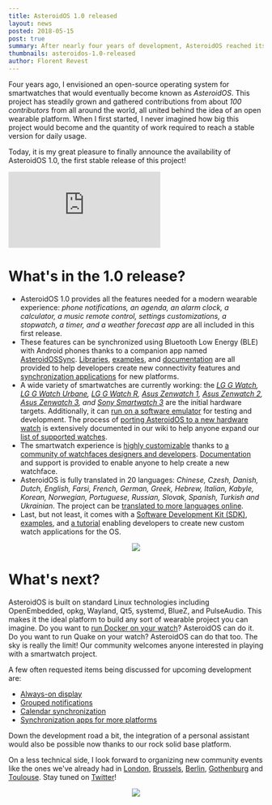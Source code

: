 ```yaml
---
title: AsteroidOS 1.0 released
layout: news
posted: 2018-05-15
post: true
summary: After nearly four years of development, AsteroidOS reached its first stable release. Plenty of features are already included and lots of exciting challenges are still ahead.
thumbnails: asteroidos-1.0-released
author: Florent Revest
---
```


<p>Four years ago, I envisioned an open-source operating system for smartwatches that would eventually become known as <i>AsteroidOS</i>. This project has steadily grown and gathered contributions from about <i>100 contributors</i> from all around the world, all united behind the idea of an open wearable platform. When I first started, I never imagined how big this project would become and the quantity of work required to reach a stable version for daily usage.</p>

<p>Today, it is my great pleasure to finally announce the availability of AsteroidOS 1.0, the first stable release of this project!</p>

<div class="videocontainer">
  <iframe src="https://www.youtube-nocookie.com/embed/bEmKH7ylSXc?rel=0&amp;controls=0&amp;showinfo=0" frameborder="0" allowfullscreen class="video"></iframe>
</div>

<h1>What's in the 1.0 release?</h1>

<ul>
    <li>AsteroidOS 1.0 provides all the features needed for a modern wearable experience: <i>phone notifications, an agenda, an alarm clock, a calculator, a music remote control, settings customizations, a stopwatch, a timer, and a weather forecast app</i> are all included in this first release.
</li>
    <li>These features can be synchronized using Bluetooth Low Energy (BLE) with Android phones thanks to a companion app named <a href="https://f-droid.org/en/packages/org.asteroidos.sync/">AsteroidOSSync</a>. <a href="https://github.com/AsteroidOS/libasteroid">Libraries</a>, <a href="https://github.com/AsteroidOS/asteroid-ctrl">examples</a>, and <a href="{{rel 'wiki/ble-profiles/'}}">documentation</a> are all provided to help developers create new connectivity features and <a href="{{rel 'wiki/synchronization-clients/'}}">synchronization applications</a> for new platforms.</li>
    <li>A wide variety of smartwatches are currently working: the <i><a href="{{rel 'install/dory'}}">LG G Watch</a>, <a href="{{rel 'install/bass/'}}">LG G Watch Urbane</a>, <a href="{{rel 'install/lenok/'}}">LG G Watch R</a>, <a href="{{rel 'install/anthias/'}}">Asus Zenwatch 1</a>, <a href="{{rel 'install/wren/'}}">Asus Zenwatch 2</a>, <a href="{{rel 'install/swift/'}}">Asus Zenwatch 3</a>, and <a href="{{rel 'install/tetra/'}}">Sony Smartwatch 3</a></i> are the initial hardware targets. Additionally, it can <a href="{{rel 'wiki/emulator/'}}">run on a software emulator</a> for testing and development. The process of <a href="{{rel 'wiki/porting-guide/'}}">porting AsteroidOS to a new hardware watch</a> is extensively documented in our wiki to help anyone expand our <a href="{{rel 'wiki/porting-status/'}}">list of supported watches</a>.</li>
    <li>The smartwatch experience is <a href="https://github.com/AsteroidOS/unofficial-watchfaces">highly customizable</a> thanks to <a href="https://talk.maemo.org/showthread.php?t=100185">a community of watchfaces designers and developers</a>. <a href="{{rel 'wiki/watchfaces-creation/'}}">Documentation</a> and support is provided to enable anyone to help create a new watchface.</li>
    <li>AsteroidOS is fully translated in 20 languages: <i>Chinese, Czesh, Danish, Dutch, English, Farsi, French, German, Greek, Hebrew, Italian, Kabyle, Korean, Norwegian, Portuguese, Russian, Slovak, Spanish, Turkish and Ukrainian</i>. The project can be <a href="https://hosted.weblate.org/projects/asteroidos/">translated to more languages online</a>.</li>
    <li>Last, but not least, it comes with a <a href="https://release.asteroidos.org/1.0/sdk/">Software Development Kit (SDK)</a>, <a href="https://github.com/AsteroidOS/asteroid-gps-test">examples</a>, and <a href="{{rel 'wiki/creating-an-asteroid-app/'}}">a tutorial</a> enabling developers to create new custom watch applications for the OS.</li>
</ul>

<center><img class="community-header-img" src="/public/img/news-thumbnails/1-0-screenshots1.png"></img></center>

<h1>What's next?</h1>

<p>AsteroidOS is built on standard Linux technologies including OpenEmbedded, opkg, Wayland, Qt5, systemd, BlueZ, and PulseAudio. This makes it the ideal platform to build any sort of wearable project you can imagine. Do you want to <a href="https://twitter.com/jkrippy/status/932800484703862784">run Docker on your watch</a>? AsteroidOS can do it. Do you want to run Quake on your watch? AsteroidOS can do that too. The sky is really the limit! Our community welcomes anyone interested in playing with a smartwatch project.</p>

<p>A few often requested items being discussed for upcoming development are:</p>
<ul>
    <li><a href="https://github.com/AsteroidOS/asteroid/issues/58">Always-on display</a></li>
    <li><a href="https://github.com/AsteroidOS/asteroid-launcher/issues/29">Grouped notifications</a></li>
    <li><a href="https://github.com/AsteroidOS/AsteroidOSSync/issues/19">Calendar synchronization</a></li>
    <li><a href="{{rel 'wiki/synchronization-clients/'}}">Synchronization apps for more platforms</a></li>
</ul>

<p>Down the development road a bit, the integration of a personal assistant would also be possible now thanks to our rock solid base platform.</p>

<p>On a less technical side, I look forward to organizing new community events like the ones we've already had in <a href="https://twitter.com/AsteroidOS/status/897508413692923904">London</a>, <a href="https://twitter.com/AsteroidOS/status/957238049615810561">Brussels</a>, <a href="https://twitter.com/AsteroidOS/status/770510222737702912">Berlin</a>, <a href="https://twitter.com/JamesNoori/status/857152404688601088">Gothenburg</a> and <a href="https://twitter.com/AsteroidOS/status/930137446569988096">Toulouse</a>. Stay tuned on <a href="https://twitter.com/AsteroidOS">Twitter</a>!</p>

<center><img class="community-header-img" src="/public/img/news-thumbnails/1-0-screenshots2.png"></img></center>
